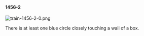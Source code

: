 #### 1456-2
![train-1456-2-0.png](https://github.com/lil-lab/nlvr/raw/master/nlvr/train/images/0/train-1456-2-0.png "train-1456-2-0.png")

There is at least one blue circle closely touching a wall of a box.
